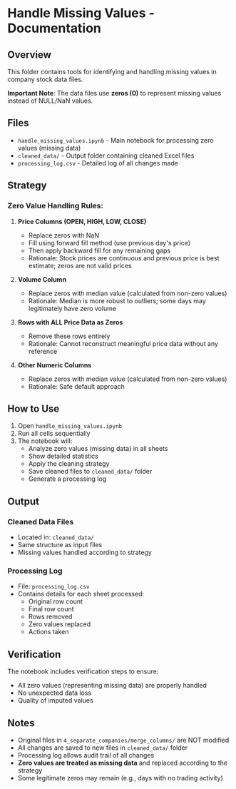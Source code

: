 # Handle Missing Values - Documentation

## Overview
This folder contains tools for identifying and handling missing values in company stock data files.

**Important Note**: The data files use **zeros (0)** to represent missing values instead of NULL/NaN values.

## Files
- `handle_missing_values.ipynb` - Main notebook for processing zero values (missing data)
- `cleaned_data/` - Output folder containing cleaned Excel files
- `processing_log.csv` - Detailed log of all changes made

## Strategy

### Zero Value Handling Rules:

1. **Price Columns (OPEN, HIGH, LOW, CLOSE)**
   - Replace zeros with NaN
   - Fill using forward fill method (use previous day's price)
   - Then apply backward fill for any remaining gaps
   - Rationale: Stock prices are continuous and previous price is best estimate; zeros are not valid prices

2. **Volume Column**
   - Replace zeros with median value (calculated from non-zero values)
   - Rationale: Median is more robust to outliers; some days may legitimately have zero volume

3. **Rows with ALL Price Data as Zeros**
   - Remove these rows entirely
   - Rationale: Cannot reconstruct meaningful price data without any reference

4. **Other Numeric Columns**
   - Replace zeros with median value (calculated from non-zero values)
   - Rationale: Safe default approach

## How to Use

1. Open `handle_missing_values.ipynb`
2. Run all cells sequentially
3. The notebook will:
   - Analyze zero values (missing data) in all sheets
   - Show detailed statistics
   - Apply the cleaning strategy
   - Save cleaned files to `cleaned_data/` folder
   - Generate a processing log

## Output

### Cleaned Data Files
- Located in: `cleaned_data/`
- Same structure as input files
- Missing values handled according to strategy

### Processing Log
- File: `processing_log.csv`
- Contains details for each sheet processed:
  - Original row count
  - Final row count
  - Rows removed
  - Zero values replaced
  - Actions taken

## Verification

The notebook includes verification steps to ensure:
- All zero values (representing missing data) are properly handled
- No unexpected data loss
- Quality of imputed values

## Notes

- Original files in `4_separate_companies/merge_columns/` are NOT modified
- All changes are saved to new files in `cleaned_data/` folder
- Processing log allows audit trail of all changes
- **Zero values are treated as missing data** and replaced according to the strategy
- Some legitimate zeros may remain (e.g., days with no trading activity)
